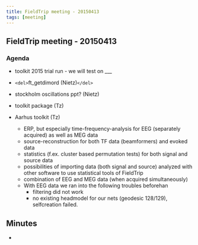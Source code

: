 ```yaml
---
title: FieldTrip meeting - 20150413
tags: [meeting]
---
```


## FieldTrip meeting - 20150413

### Agenda

- toolkit 2015 trial run - we will test on \_\_\_

- `<del>`ft_getdimord (Nietz)`</del>`

- stockholm oscillations ppt? (Nietz)

- toolkit package (Tz)

- Aarhus toolkit (Tz)
  - ERP, but especially time-frequency-analysis for EEG (separately acquired) as well as MEG data
  - source-reconstruction for both TF data (beamformers) and evoked data
  - statistics (f.ex. cluster based permutation tests) for both signal and source data
  - possibilities of importing data (both signal and source) analyzed with other software to use statistical tools of FieldTrip
  - combination of EEG and MEG data (when acquired simultaneously)
  - With EEG data we ran into the following troubles beforehan
    - filtering did not work
    - no existing headmodel for our nets (geodesic 128/129), selfcreation failed.

## Minutes

-
